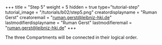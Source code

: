 +++
title = "Step 5"
weight = 5
hidden = true
type="tutorial-step"
tutorial_image = "/tutorials/b02/step5.png"
creatordisplayname = "Ruman Gerst"
creatoremail = "ruman.gerst@leibniz-hki.de"
lastmodifierdisplayname = "Ruman Gerst"
lastmodifieremail = "ruman.gerst@leibniz-hki.de"
+++

The three Compartments will be connected in their logical order. 
